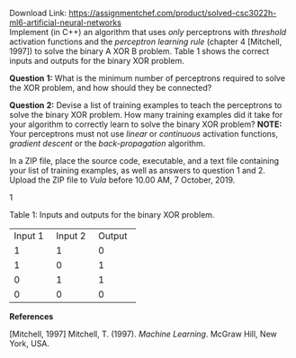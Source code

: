 Download Link: https://assignmentchef.com/product/solved-csc3022h-ml6-artificial-neural-networks
<br>
Implement (in C++) an algorithm that uses <em>only</em> perceptrons with <em>threshold</em> activation functions and the <em>perceptron</em> <em>learning</em> <em>rule</em> (chapter 4 [Mitchell, 1997]) to solve the binary A XOR B problem. Table 1 shows the correct inputs and outputs for the binary XOR problem.

<strong>Question</strong> <strong>1:</strong> What is the minimum number of perceptrons required to solve the XOR problem, and how should they be connected?

<strong>Question</strong> <strong>2:</strong> Devise a list of training examples to teach the perceptrons to solve the binary XOR problem. How many training examples did it take for your algorithm to correctly learn to solve the binary XOR problem? <strong>NOTE:</strong> Your perceptrons must not use <em>linear</em> or <em>continuous</em> activation functions, <em>gradient</em> <em>descent</em> or the <em>back-propagation</em> algorithm.

In a ZIP file, place the source code, executable, and a text file containing your list of training examples, as well as answers to question 1 and 2. Upload the ZIP file to <em>Vula</em> before 10.00 AM, 7 October, 2019.

1

Table 1: Inputs and outputs for the binary XOR problem.

<table width="177">

 <tbody>

  <tr>

   <td width="59">Input 1</td>

   <td width="59">Input 2</td>

   <td width="59">Output</td>

  </tr>

  <tr>

   <td width="59">1</td>

   <td width="59">1</td>

   <td width="59">0</td>

  </tr>

  <tr>

   <td width="59">1</td>

   <td width="59">0</td>

   <td width="59">1</td>

  </tr>

  <tr>

   <td width="59">0</td>

   <td width="59">1</td>

   <td width="59">1</td>

  </tr>

  <tr>

   <td width="59">0</td>

   <td width="59">0</td>

   <td width="59">0</td>

  </tr>

 </tbody>

</table>

<strong>References</strong>

[Mitchell, 1997] Mitchell, T. (1997). <em>Machine Learning</em>. McGraw Hill, New York, USA.